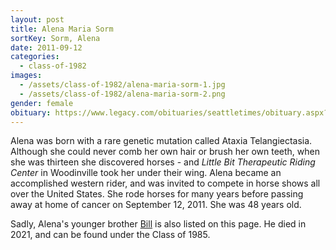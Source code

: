 ```yaml
---
layout: post
title: Alena Maria Sorm
sortKey: Sorm, Alena
date: 2011-09-12
categories:
  - class-of-1982
images:
  - /assets/class-of-1982/alena-maria-sorm-1.jpg
  - /assets/class-of-1982/alena-maria-sorm-2.png
gender: female
obituary: https://www.legacy.com/obituaries/seattletimes/obituary.aspx?n=alena-sorm&pid=153781558
---
```


Alena was born with a rare genetic mutation called Ataxia Telangiectasia. Although she could never comb her own hair or brush her own teeth, when she was thirteen she discovered horses - and _Little Bit Therapeutic Riding Center_ in Woodinville took her under their wing. Alena became an accomplished western rider, and was invited to compete in horse shows all over the United States. She rode horses for many years before passing away at home of cancer on September 12, 2011. She was 48 years old.

Sadly, Alena's younger brother [Bill](https://ihsmemorial.org/class-of-1985/william-everitt-bill-sorm/) is also listed on this page. He died in 2021, and can be found under the Class of 1985.
